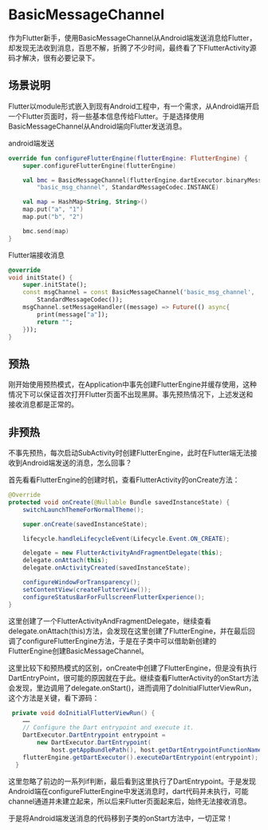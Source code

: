 # BasicMessageChannel

作为Flutter新手，使用BasicMessageChannel从Android端发送消息给Flutter，却发现无法收到消息，百思不解，折腾了不少时间，最终看了下FlutterActivity源码才解决，很有必要记录下。

## 场景说明

Flutter以module形式嵌入到现有Android工程中，有一个需求，从Android端开启一个Flutter页面时，将一些基本信息传给Flutter。于是选择使用BasicMessageChannel从Android端向Flutter发送消息。

android端发送

```kotlin
override fun configureFlutterEngine(flutterEngine: FlutterEngine) {
    super.configureFlutterEngine(flutterEngine)

    val bmc = BasicMessageChannel(flutterEngine.dartExecutor.binaryMessenger,
        "basic_msg_channel", StandardMessageCodec.INSTANCE)

    val map = HashMap<String, String>()
    map.put("a", "1")
    map.put("b", "2")

    bmc.send(map)
}
```

Flutter端接收消息

```dart
@override
void initState() {
    super.initState();
    const msgChannel = const BasicMessageChannel('basic_msg_channel',
        StandardMessageCodec());
    msgChannel.setMessageHandler((message) => Future(() async{
        print(message["a"]);
        return "";
    }));
}
```

## 预热

刚开始使用预热模式，在Application中事先创建FlutterEngine并缓存使用，这种情况下可以保证首次打开Flutter页面不出现黑屏。事先预热情况下，上述发送和接收消息都是正常的。

## 非预热

不事先预热，每次启动SubActivity时创建FlutterEngine，此时在Flutter端无法接收到Android端发送的消息，怎么回事？

首先看看FlutterEngine的创建时机，查看FlutterActivity的onCreate方法：

```java
@Override
protected void onCreate(@Nullable Bundle savedInstanceState) {
    switchLaunchThemeForNormalTheme();

    super.onCreate(savedInstanceState);

    lifecycle.handleLifecycleEvent(Lifecycle.Event.ON_CREATE);

    delegate = new FlutterActivityAndFragmentDelegate(this);
    delegate.onAttach(this);
    delegate.onActivityCreated(savedInstanceState);

    configureWindowForTransparency();
    setContentView(createFlutterView());
    configureStatusBarForFullscreenFlutterExperience();
}
```

这里创建了一个FlutterActivityAndFragmentDelegate，继续查看delegate.onAttach(this)方法，会发现在这里创建了FlutterEngine，并在最后回调了configureFlutterEngine方法，于是在子类中可以借助新创建的FlutterEngine创建BasicMessageChannel。

这里比较下和预热模式的区别，onCreate中创建了FlutterEngine，但是没有执行DartEntryPoint，很可能的原因就在于此。继续查看FlutterActivity的onStart方法会发现，里边调用了delegate.onStart()，进而调用了doInitialFlutterViewRun，这个方法是关键，看下源码：

```java
 private void doInitialFlutterViewRun() {
    ……
    // Configure the Dart entrypoint and execute it.
    DartExecutor.DartEntrypoint entrypoint =
        new DartExecutor.DartEntrypoint(
            host.getAppBundlePath(), host.getDartEntrypointFunctionName());
    flutterEngine.getDartExecutor().executeDartEntrypoint(entrypoint);
  }
```

这里忽略了前边的一系列if判断，最后看到这里执行了DartEntrypoint。于是发现Android端在configureFlutterEngine中发送消息时，dart代码并未执行，可能channel通道并未建立起来，所以后来Flutter页面起来后，始终无法接收消息。

于是将Android端发送消息的代码移到子类的onStart方法中，一切正常！